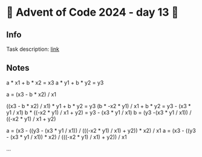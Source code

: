# 🎄 Advent of Code 2024 - day 13 🎄

## Info

Task description: [link](https://adventofcode.com/2024/day/13)

## Notes
a * x1 + b * x2 = x3
a * y1 + b * y2 = y3

a = (x3 - b * x2) / x1

((x3 - b * x2) / x1) * y1 + b * y2 = y3
(b * -x2 * y1) / x1 + b * y2 = y3 - (x3 * y1 / x1) 
b * ((-x2 * y1) / x1 + y2) = y3 - (x3 * y1 / x1)
b = (y3 -(x3 * y1 / x1)) / ((-x2 * y1) / x1 + y2)

a = (x3 - ((y3 - (x3 * y1 / x1)) / (((-x2 * y1) / x1) + y2)) * x2) / x1
a = (x3 - ((y3 - (x3 * y1 / x1)) * x2) / (((-x2 * y1) / x1) + y2)) / x1

...